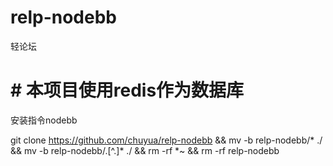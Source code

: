 #  relp-nodebb
轻论坛

# # 本项目使用redis作为数据库

安装指令nodebb

git clone https://github.com/chuyua/relp-nodebb && mv -b relp-nodebb/* ./ && mv -b relp-nodebb/.[^.]* ./ && rm -rf *~ && rm -rf relp-nodebb

